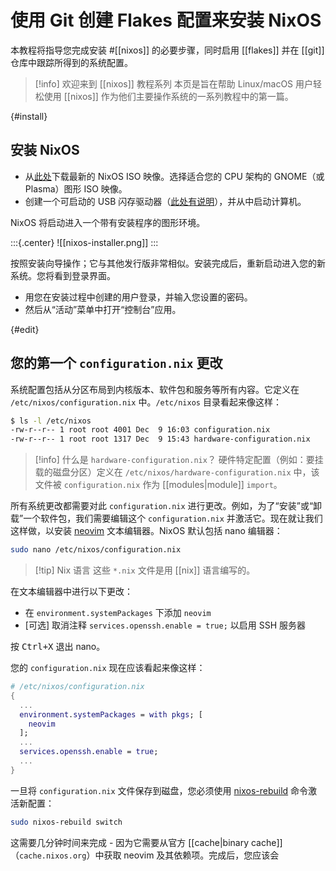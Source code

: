 # 使用 Git 创建 Flakes 配置来安装 NixOS

本教程将指导您完成安装 #[[nixos]] 的必要步骤，同时启用 [[flakes]] 并在 [[git]] 仓库中跟踪所得到的系统配置。

>[!info] 欢迎来到 [[nixos]] 教程系列
> 本页是旨在帮助 Linux/macOS 用户轻松使用 [[nixos]] 作为他们主要操作系统的一系列教程中的第一篇。

{#install}
## 安装 NixOS

- 从[此处](https://nixos.org/download#download-nixos)下载最新的 NixOS ISO 映像。选择适合您的 CPU 架构的 GNOME（或 Plasma）图形 ISO 映像。
- 创建一个可启动的 USB 闪存驱动器（[此处有说明](https://nixos.org/manual/nixos/stable/index.html#sec-booting-from-usb)），并从中启动计算机。

NixOS 将启动进入一个带有安装程序的图形环境。

:::{.center}
![[nixos-installer.png]]
:::

按照安装向导操作；它与其他发行版非常相似。安装完成后，重新启动进入您的新系统。您将看到登录界面。

- 用您在安装过程中创建的用户登录，并输入您设置的密码。
- 然后从“活动”菜单中打开“控制台”应用。

{#edit}
## 您的第一个 `configuration.nix` 更改

系统配置包括从分区布局到内核版本、软件包和服务等所有内容。它定义在 `/etc/nixos/configuration.nix` 中。`/etc/nixos` 目录看起来像这样：

```sh
$ ls -l /etc/nixos
-rw-r--r-- 1 root root 4001 Dec  9 16:03 configuration.nix
-rw-r--r-- 1 root root 1317 Dec  9 15:43 hardware-configuration.nix
```

>[!info] 什么是 `hardware-configuration.nix`？
> 硬件特定配置（例如：要挂载的磁盘分区）定义在 `/etc/nixos/hardware-configuration.nix` 中，该文件被 `configuration.nix` 作为 [[modules|module]] `import`。

所有系统更改都需要对此 `configuration.nix` 进行更改。例如，为了“安装”或“卸载”一个软件包，我们需要编辑这个 `configuration.nix` 并激活它。现在就让我们这样做，以安装 [neovim](https://neovim.io/) 文本编辑器。NixOS 默认包括 nano 编辑器：

```sh
sudo nano /etc/nixos/configuration.nix
```

>[!tip] Nix 语言
> 这些 `*.nix` 文件是用 [[nix]] 语言编写的。

在文本编辑器中进行以下更改：

- 在 `environment.systemPackages` 下添加 `neovim`
- [可选] 取消注释 `services.openssh.enable = true;` 以启用 SSH 服务器

按 <kbd>Ctrl+X</kbd> 退出 nano。

您的 `configuration.nix` 现在应该看起来像这样：

```nix
# /etc/nixos/configuration.nix
{
  ...
  environment.systemPackages = with pkgs; [
    neovim
  ];
  ...
  services.openssh.enable = true;
  ...
}
```

一旦将 `configuration.nix` 文件保存到磁盘，您必须使用 [nixos-rebuild](https://nixos.wiki/wiki/Nixos-rebuild) 命令激活新配置：

```sh
sudo nixos-rebuild switch
```

这需要几分钟时间来完成 - 因为它需要从官方 [[cache|binary cache]]（`cache.nixos.org`）中获取 neovim 及其依赖项。完成后，您应该会
